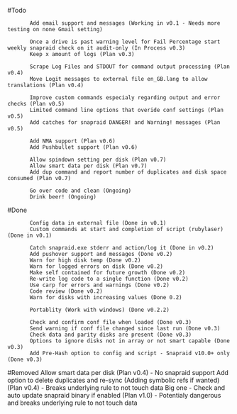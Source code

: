 
#Todo

           Add email support and messages (Working in v0.1 - Needs more testing on none Gmail setting)
                 
           Once a drive is past warning level for Fail Percentage start weekly snapraid check on it audit-only (In Process v0.3)
           Keep x amount of logs (Plan v0.3)

           Scrape Log Files and STDOUT for command output processing (Plan v0.4)
           Move Logit messages to external file en_GB.lang to allow translations (Plan v0.4)

           Improve custom commands especialy regarding output and error checks (Plan v0.5)
           Limited command line options that overide conf settings (Plan v0.5)
           Add catches for snapraid DANGER! and Warning! messages (Plan v0.5)

           Add NMA support (Plan v0.6)
           Add Pushbullet support (Plan v0.6)

           Allow spindown setting per disk (Plan v0.7)
           Allow smart data per disk (Plan v0.7)
           Add dup command and report number of duplicates and disk space consumed (Plan v0.7)
  
           Go over code and clean (Ongoing)
           Drink beer! (Ongoing)

#Done
           
           Config data in external file (Done in v0.1)
           Custom commands at start and completion of script (rubylaser) (Done in v0.1)

           Catch snapraid.exe stderr and action/log it (Done in v0.2)
           Add pushover support and messages (Done v0.2)
           Warn for high disk temp (Done v0.2)
           Warn for logged errors on disk (Done v0.2)
           Make self contained for future growth (Done v0.2)
           Re-write log code to a single function (Done v0.2)
           Use carp for errors and warnings (Done v0.2)
           Code review (Done v0.2)
           Warn for disks with increasing values (Done 0.2)

           Portablity (Work with windows) (Done v0.2.2)

           Check and confirm conf file when loaded (Done v0.3)
           Send warning if conf file changed since last run (Done v0.3)
           Check data and parity disks are present (Done v0.3)
           Options to ignore disks not in array or not smart capable (Done v0.3)
           Add Pre-Hash option to config and script - Snapraid v10.0+ only (Done v0.3)
           
#Removed
           Allow smart data per disk (Plan v0.4) - No snapraid support
           Add option to delete duplicates and re-sync (Adding symbolic refs if wanted) (Plan v0.4) - Breaks underlying rule to not touch data
           Big one - Check and auto update snapraid binary if enabled (Plan v1.0) - Potentialy dangerous and breaks underlying rule to not touch data
